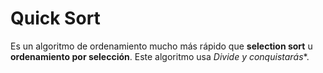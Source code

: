 # Quick Sort

Es un algoritmo de ordenamiento mucho más rápido que **selection sort** u **ordenamiento por selección**. Este algoritmo usa *Divide y conquistarás**.


